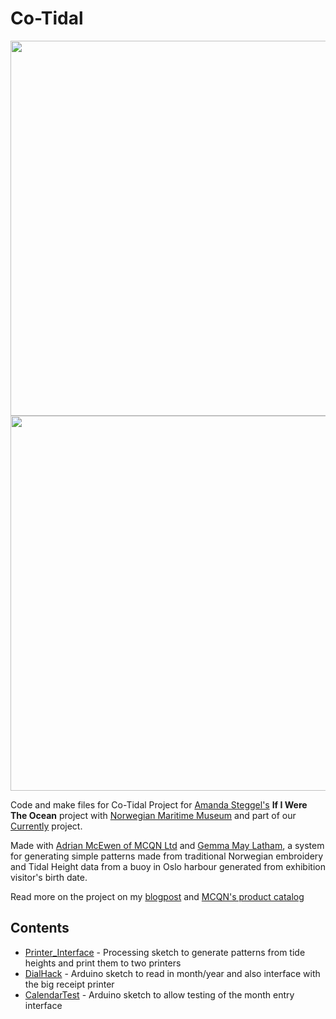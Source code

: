 # Co-Tidal

<img src="https://c1.staticflickr.com/9/8637/28912826455_839d02ee08_z.jpg" width="600">
<img src="http://cheapjack.github.io/images/cotidal1.jpg" width="600">

Code and make files for Co-Tidal Project for [Amanda Steggel's](http://testingtesting.org/) **If I Were The Ocean** project with <a href="http://marmuseum.no">Norwegian Maritime Museum</a> and part of our <a href="http://currently.no">Currently</a> project. 

Made with <a href="http://mcqn.net">Adrian McEwen of MCQN Ltd</a> and <a href="gemmamaylatham.com">Gemma May Latham</a>, a system for generating simple patterns made from traditional Norwegian embroidery and Tidal Height data from a buoy in Oslo harbour generated from exhibition visitor's birth date.

Read more on the    project on my [blogpost](http://cheapjack.github.io/2016/08/11/if-i-were-the-ocean) and [MCQN's product catalog](the://mcqn.com/ibal172/)

## Contents

 * [Printer_Interface](Printer_Interface) - Processing sketch to generate patterns from tide heights and print them to two printers
 * [DialHack](DialHack) - Arduino sketch to read in month/year and also interface with the big receipt printer
 * [CalendarTest](CalendarTest) - Arduino sketch to allow testing of the month entry interface
